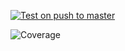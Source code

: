 [![Test on push to master](https://github.com/lim-rona/EcommerceStore/actions/workflows/deployOnRelease.yaml/badge.svg)](https://github.com/lim-rona/EcommerceStore/actions/workflows/deployOnRelease.yaml)

<!-- ![Coverage](.github/badges/jacoco.svg) -->

![Coverage](https://vttp2022rona.sgp1.digitaloceanspaces.com/coverage/EcommerceStore/jacoco.svg)

<!-- ![Coverage](https://vttp2022rona.sgp1.digitaloceanspaces.com) -->
